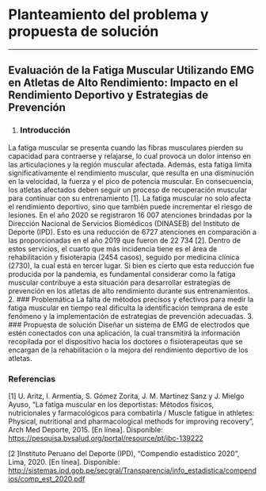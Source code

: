 # Planteamiento del problema y propuesta de solución

---
## Evaluación de la Fatiga Muscular Utilizando EMG en Atletas de Alto Rendimiento: Impacto en el Rendimiento Deportivo y Estrategias de Prevención

1. ### Introducción
La fatiga muscular se presenta cuando las fibras musculares pierden su capacidad para contraerse y relajarse, lo cual provoca un dolor intenso en las articulaciones y la región muscular afectada. Además, esta fatiga limita significativamente el rendimiento muscular, que resulta en una disminución en la velocidad, la fuerza y el pico de potencia muscular. En consecuencia, los atletas afectados deben seguir un proceso de recuperación muscular para continuar con su entrenamiento [1]. 
La fatiga muscular no solo afecta el rendimiento deportivo, sino que también puede incrementar el riesgo de lesiones. En el año 2020 se registraron 16 007 atenciones brindadas por la Dirección Nacional de Servicios Biomédicos (DINASEB) del Instituto de Deporte (IPD). Esto es una reducción de 6727 atenciones en comparación a las proporcionadas en el año 2019 que fueron de 22 734 [2]. Dentro de estos servicios, el cuarto que más incidencia tiene es el área de rehabilitación y fisioterapia (2454 casos), seguido por medicina clínica (2730), la cual está en tercer lugar. Si bien es cierto que esta reducción fue producida por la pandemia, es fundamental considerar como la fatiga muscular contribuye a esta situación para desarrollar estrategias de prevención en los atletas de alto rendimiento durante sus entrenamientos.
2. ### Problemática
La falta de métodos precisos y efectivos para medir la fatiga muscular en tiempo real dificulta la identificación temprana de este fenómeno y la implementación de estrategias de prevención adecuadas.
3. ### Propuesta de solución
Diseñar un sistema de EMG de electrodos que estén conectados con una aplicación, la cual transmitirá la información recopilada por el dispositivo hacia los doctores o fisioterapeutas que se encargan de la rehabilitación o la mejora del rendimiento deportivo de los atletas.

### Referencias
[1] U. Aritz, I. Armentia, S. Gómez Zorita, J. M. Martinez Sanz y J. Mielgo Ayuso, “La fatiga muscular en los deportistas: Métodos físicos, nutricionales y farmacológicos para combatirla / Muscle fatigue in athletes: Physical, nutritional and pharmacological methods for improving recovery”, Arch Med Deporte, 2015. [En línea]. Disponible: https://pesquisa.bvsalud.org/portal/resource/pt/ibc-139222

[2 ]Instituto Peruano del Deporte (IPD), “Compendio estadístico 2020”, Lima, 2020. [En línea]. Disponible: http://sistemas.ipd.gob.pe/secgral/Transparencia/info_estadistica/compendios/comp_est_2020.pdf


